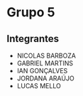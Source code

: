 # Grupo 5

## Integrantes

- NICOLAS BARBOZA
- GABRIEL MARTINS
- IAN GONÇALVES
- JORDANA ARAÚJO
- LUCAS MELLO
